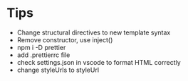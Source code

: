 # Tips

- Change structural directives to new template syntax
- Remove constructor, use inject()
- npm i -D prettier
- add .prettierrc file
- check settings.json in vscode to format HTML correctly
- change styleUrls to styleUrl